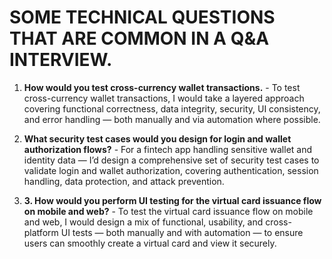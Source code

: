 # SOME TECHNICAL QUESTIONS THAT ARE COMMON IN A Q&A INTERVIEW.

1. **How would you test cross-currency wallet transactions.**
        - To test cross-currency wallet transactions,
         I would take a layered approach covering functional correctness, data integrity, security, UI consistency, and error handling — both manually and via automation where possible.

2. **What security test cases would you design for login and wallet authorization flows?**
        - For a fintech app handling sensitive wallet and identity data — I’d design a comprehensive set of security test cases to validate login and wallet authorization, covering authentication, 
        session handling, data protection, and attack prevention.

3. **3. How would you perform UI testing for the virtual card issuance flow on mobile and web?**
        - To test the virtual card issuance flow on mobile and web, 
        I would design a mix of functional, usability, and cross-platform UI tests — both manually and with automation — to ensure users can smoothly create a virtual card and view it securely.
